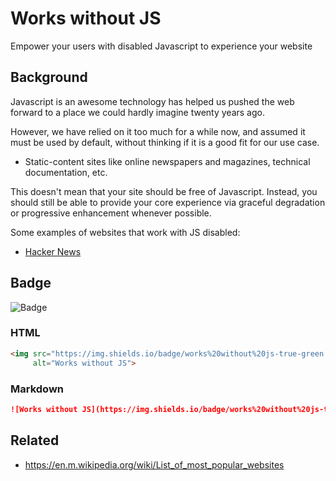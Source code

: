 # Works without JS

Empower your users with disabled Javascript to experience your website

## Background

Javascript is an awesome technology has helped us pushed the web forward to a place we could hardly imagine twenty years ago.

However, we have relied on it too much for a while now, and assumed it must be used by default, without thinking if it
is a good fit for our use case.

- Static-content sites like online newspapers and magazines, technical documentation, etc.

This doesn't mean that your site should be free of Javascript. Instead, you should still be able to provide your core 
experience
via graceful degradation or progressive enhancement whenever possible.

Some examples of websites that work with JS disabled:

- [Hacker News](https://news.ycombinator.com/)


## Badge

![Badge](https://img.shields.io/badge/works%20without%20js-compliant-green.svg)

### HTML

```html
<img src="https://img.shields.io/badge/works%20without%20js-true-green.svg"
     alt="Works without JS">
```

### Markdown

```markdown
![Works without JS](https://img.shields.io/badge/works%20without%20js-true-green.svg)
```

## Related

- https://en.m.wikipedia.org/wiki/List_of_most_popular_websites

